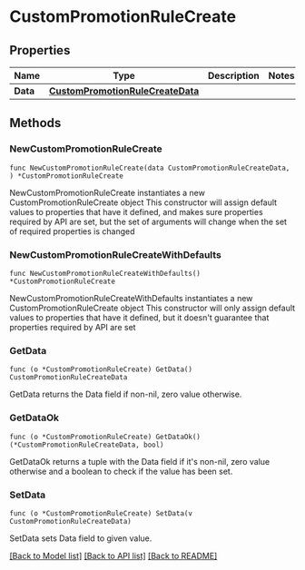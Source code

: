 # CustomPromotionRuleCreate

## Properties

Name | Type | Description | Notes
------------ | ------------- | ------------- | -------------
**Data** | [**CustomPromotionRuleCreateData**](CustomPromotionRuleCreateData.md) |  | 

## Methods

### NewCustomPromotionRuleCreate

`func NewCustomPromotionRuleCreate(data CustomPromotionRuleCreateData, ) *CustomPromotionRuleCreate`

NewCustomPromotionRuleCreate instantiates a new CustomPromotionRuleCreate object
This constructor will assign default values to properties that have it defined,
and makes sure properties required by API are set, but the set of arguments
will change when the set of required properties is changed

### NewCustomPromotionRuleCreateWithDefaults

`func NewCustomPromotionRuleCreateWithDefaults() *CustomPromotionRuleCreate`

NewCustomPromotionRuleCreateWithDefaults instantiates a new CustomPromotionRuleCreate object
This constructor will only assign default values to properties that have it defined,
but it doesn't guarantee that properties required by API are set

### GetData

`func (o *CustomPromotionRuleCreate) GetData() CustomPromotionRuleCreateData`

GetData returns the Data field if non-nil, zero value otherwise.

### GetDataOk

`func (o *CustomPromotionRuleCreate) GetDataOk() (*CustomPromotionRuleCreateData, bool)`

GetDataOk returns a tuple with the Data field if it's non-nil, zero value otherwise
and a boolean to check if the value has been set.

### SetData

`func (o *CustomPromotionRuleCreate) SetData(v CustomPromotionRuleCreateData)`

SetData sets Data field to given value.



[[Back to Model list]](../README.md#documentation-for-models) [[Back to API list]](../README.md#documentation-for-api-endpoints) [[Back to README]](../README.md)



